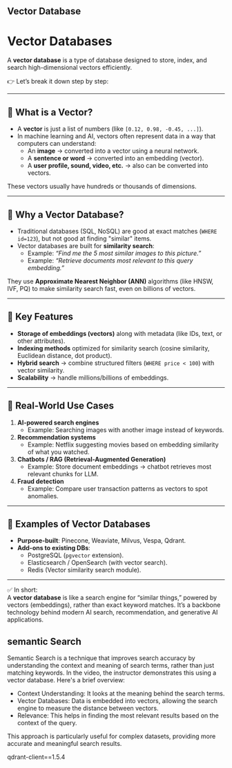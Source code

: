 ## Vector Database


# Vector Databases

A **vector database** is a type of database designed to store, index, and search high-dimensional vectors efficiently.  

👉 Let’s break it down step by step:

---

## 🔹 What is a Vector?
- A **vector** is just a list of numbers (like `[0.12, 0.98, -0.45, ...]`).
- In machine learning and AI, vectors often represent data in a way that computers can understand:
  - An **image** → converted into a vector using a neural network.
  - A **sentence or word** → converted into an embedding (vector).
  - A **user profile, sound, video, etc.** → also can be converted into vectors.

These vectors usually have hundreds or thousands of dimensions.

---

## 🔹 Why a Vector Database?
- Traditional databases (SQL, NoSQL) are good at exact matches (`WHERE id=123`), but not good at finding "similar" items.
- Vector databases are built for **similarity search**:  
  - Example: *“Find me the 5 most similar images to this picture.”*  
  - Example: *“Retrieve documents most relevant to this query embedding.”*

They use **Approximate Nearest Neighbor (ANN)** algorithms (like HNSW, IVF, PQ) to make similarity search fast, even on billions of vectors.

---

## 🔹 Key Features
- **Storage of embeddings (vectors)** along with metadata (like IDs, text, or other attributes).
- **Indexing methods** optimized for similarity search (cosine similarity, Euclidean distance, dot product).
- **Hybrid search** → combine structured filters (`WHERE price < 100`) with vector similarity.
- **Scalability** → handle millions/billions of embeddings.

---

## 🔹 Real-World Use Cases
1. **AI-powered search engines**  
   - Example: Searching images with another image instead of keywords.
2. **Recommendation systems**  
   - Example: Netflix suggesting movies based on embedding similarity of what you watched.
3. **Chatbots / RAG (Retrieval-Augmented Generation)**  
   - Example: Store document embeddings → chatbot retrieves most relevant chunks for LLM.
4. **Fraud detection**  
   - Example: Compare user transaction patterns as vectors to spot anomalies.

---

## 🔹 Examples of Vector Databases
- **Purpose-built**: Pinecone, Weaviate, Milvus, Vespa, Qdrant.
- **Add-ons to existing DBs**:  
  - PostgreSQL (`pgvector` extension).  
  - Elasticsearch / OpenSearch (with vector search).  
  - Redis (Vector similarity search module).

---

✅ In short:  
A **vector database** is like a search engine for “similar things,” powered by vectors (embeddings), rather than exact keyword matches. It’s a backbone technology behind modern AI search, recommendation, and generative AI applications.


## semantic Search

Semantic Search is a technique that improves search accuracy by understanding the context and meaning of search terms, rather than just matching keywords. In the video, the instructor demonstrates this using a vector database. Here's a brief overview:

- Context Understanding: It looks at the meaning behind the search terms.
- Vector Databases: Data is embedded into vectors, allowing the search engine to measure the distance between vectors.
- Relevance: This helps in finding the most relevant results based on the context of the query.

This approach is particularly useful for complex datasets, providing more accurate and meaningful search results.

qdrant-client==1.5.4

